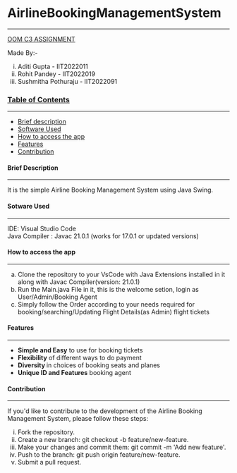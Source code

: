 # AirlineBookingManagementSystem
<hr>
<u>OOM C3 ASSIGNMENT</u>


Made By:-
      <ol type="i">
        <li>Aditi Gupta - IIT2022011</li>
        <li>Rohit Pandey - IIT2022019</li>
        <li>Sushmitha Pothuraju - IIT2022091</li>
      </ol>

 <h3><u>Table of Contents</u></h3>
 <hr>
 <ul>
       <li><a href="#section1">Brief description</a></li>
       <li><a href="#section2">Software Used</a></li>
       <li><a href="#section3">How to access the app</a></li>
       <li><a href="#section4">Features</a></li>
       <li><a href="#section5">Contribution</a></li>
 </ul>
 <div id="section1">
       <h4 >Brief Description</h4>
       <hr>
       It is the simple Airline Booking Management System using  Java Swing.
       <br>
 </div>
 <div id="section2">
       <h4>Sotware Used</h4>
       <hr>
       IDE: Visual Studio Code<br>
       Java Compiler : Javac 21.0.1 (works for 17.0.1 or updated versions)
 </div>
 

 <div id="section3">
       <h4 >How to access the app</h4>
       <hr>
       <ol type="a">
             <li>Clone the repository to your VsCode with Java Extensions installed in it along with Javac Compiler(version: 21.0.1)</li>
             <li>Run the Main.java File in it, this is the welcome setion, login as User/Admin/Booking Agent</li>
             <li>Simply follow the Order according to your needs required for booking/searching/Updating Flight Details(as Admin) flight tickets</li>
       </ol>
 </div>
 
 <div id="section4">
       <h4>Features</h4>
       <hr>
       <ul>
             <li><b>Simple and Easy</b> to use for booking tickets</li>
             <li><b>Flexibility</b> of different ways to do payment </li>
             <li><b> Diversity </b> in choices of booking seats and planes</li>
             <li><b>Unique ID and Features</b> booking agent</li>
       </ul>
 </div>


 <div id="section5">
       <h4 >Contribution</h4>
       <hr>
       If you'd like to contribute to the development of the Airline Booking Management System, please follow these steps:
       <br>
      <ol type="i">
            <li>Fork the repository.</li>
            <li>Create a new branch: git checkout -b feature/new-feature.</li>
            <li>Make your changes and commit them: git commit -m 'Add new feature'.</li>
            <li>Push to the branch: git push origin feature/new-feature.</li>
            <li>Submit a pull request.</li>      
      </ol>
 </div>
 
 
 
